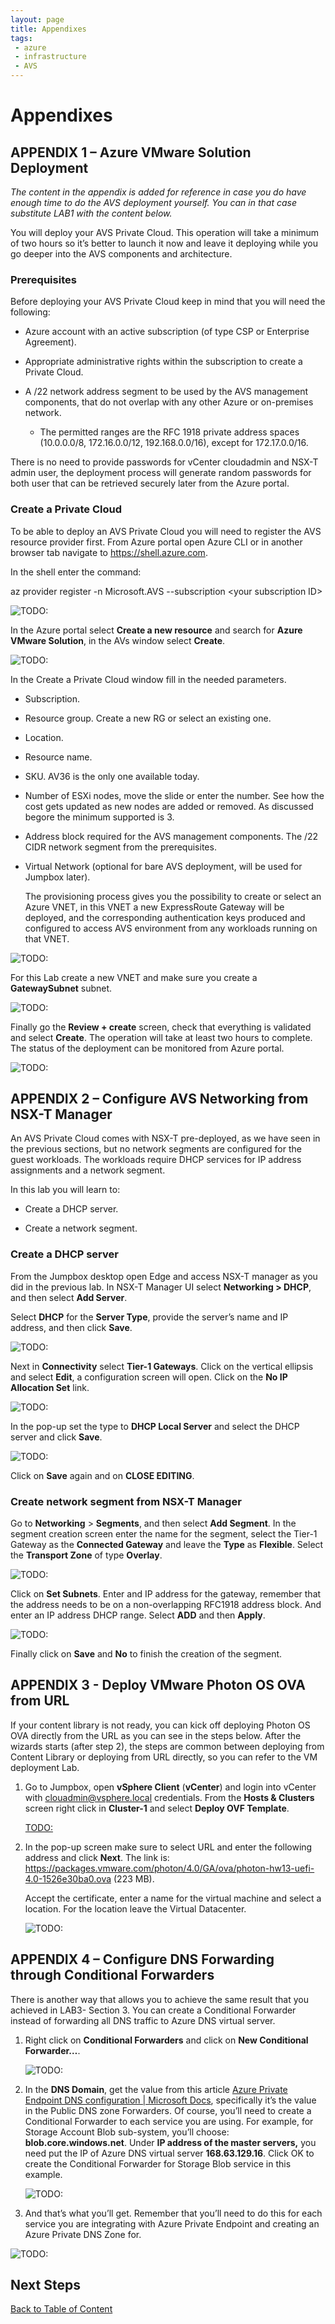 ```yaml
---
layout: page
title: Appendixes
tags: 
 - azure
 - infrastructure
 - AVS
---
```


# Appendixes

## APPENDIX 1 – Azure VMware Solution Deployment

*The content in the appendix is added for reference in case you do have enough
time to do the AVS deployment yourself. You can in that case substitute LAB1
with the content below.*

You will deploy your AVS Private Cloud. This operation will take a minimum of
two hours so it’s better to launch it now and leave it deploying while you go
deeper into the AVS components and architecture.

### Prerequisites

Before deploying your AVS Private Cloud keep in mind that you will need the
following:

- Azure account with an active subscription (of type CSP or Enterprise
  Agreement).

- Appropriate administrative rights within the subscription to create a
  Private Cloud.

- A /22 network address segment to be used by the AVS management components,
  that do not overlap with any other Azure or on-premises network.
  
  - The permitted ranges are the RFC 1918 private address spaces
    (10.0.0.0/8, 172.16.0.0/12, 192.168.0.0/16), except for 172.17.0.0/16.

There is no need to provide passwords for vCenter cloudadmin and NSX-T admin
user, the deployment process will generate random passwords for both user that
can be retrieved securely later from the Azure portal.

### Create a Private Cloud

To be able to deploy an AVS Private Cloud you will need to register the AVS
resource provider first. From Azure portal open Azure CLI or in another browser
tab navigate to <https://shell.azure.com>.

In the shell enter the command:

az provider register -n Microsoft.AVS --subscription \<your subscription ID\>

![TODO:](assets/appendixes/cc132c21df464dea3ce057278765fd7c.png)

In the Azure portal select **Create a new resource** and search for **Azure
VMware Solution**, in the AVs window select **Create**.

![TODO:](assets/appendixes/dcd37da5bb0fe245b4b531bb55d6b362.png)

In the Create a Private Cloud window fill in the needed parameters.

- Subscription.

- Resource group. Create a new RG or select an existing one.

- Location.

- Resource name.

- SKU. AV36 is the only one available today.

- Number of ESXi nodes, move the slide or enter the number. See how the cost
  gets updated as new nodes are added or removed. As discussed begore the
  minimum supported is 3.

- Address block required for the AVS management components. The /22 CIDR
  network segment from the prerequisites.

- Virtual Network (optional for bare AVS deployment, will be used for Jumpbox
  later).
  
  The provisioning process gives you the possibility to create or select an
  Azure VNET, in this VNET a new ExpressRoute Gateway will be deployed, and
  the corresponding authentication keys produced and configured to access AVS
  environment from any workloads running on that VNET.

![TODO:](assets/appendixes/8bd292b94b8cf7edcbf70c4b4eef3510.png)

For this Lab create a new VNET and make sure you create a **GatewaySubnet**
subnet.

![TODO:](assets/appendixes/32a2a19ca9c62dc70e931d9620b15a96.png)

Finally go the **Review + create** screen, check that everything is validated
and select **Create**. The operation will take at least two hours to complete.
The status of the deployment can be monitored from Azure portal.

![TODO:](assets/appendixes/3037a1d27da934a008ae515b1e85852d.png)

## APPENDIX 2 – Configure AVS Networking from NSX-T Manager

An AVS Private Cloud comes with NSX-T pre-deployed, as we have seen in the
previous sections, but no network segments are configured for the guest
workloads. The workloads require DHCP services for IP address assignments and a
network segment.

In this lab you will learn to:

- Create a DHCP server.

- Create a network segment.

### Create a DHCP server

From the Jumpbox desktop open Edge and access NSX-T manager as you did in the
previous lab. In NSX-T Manager UI select **Networking \> DHCP**, and then select
**Add Server**.

Select **DHCP** for the **Server Type**, provide the server’s name and IP
address, and then click **Save**.

![TODO:](assets/appendixes/c50047f06ea4b5d6b40a3d78891c5c11.png)

Next in **Connectivity** select **Tier-1 Gateways**. Click on the vertical
ellipsis and select **Edit**, a configuration screen will open. Click on the
**No IP Allocation Set** link.

![TODO:](assets/appendixes/7881c51d8b606d5d0f1601a593588d7f.png)

In the pop-up set the type to **DHCP Local Server** and select the DHCP server
and click **Save**.

![TODO:](assets/appendixes/c1e3ebf014a7d12a5206de05f6c8f5c5.png)

Click on **Save** again and on **CLOSE EDITING**.

### Create network segment from NSX-T Manager

Go to **Networking** \> **Segments**, and then select **Add Segment**. In the
segment creation screen enter the name for the segment, select the Tier-1
Gateway as the **Connected Gateway** and leave the **Type** as **Flexible**.
Select the **Transport Zone** of type **Overlay**.

![TODO:](assets/appendixes/4c21ebc7cff3990e3141edf2044cc8a2.png)

Click on **Set Subnets**. Enter and IP address for the gateway, remember that
the address needs to be on a non-overlapping RFC1918 address block. And enter an
IP address DHCP range. Select **ADD** and then **Apply**.

![TODO:](assets/appendixes/3471c8b8ffd033bf0181ee4a498af478.png)

Finally click on **Save** and **No** to finish the creation of the segment.

## APPENDIX 3 - Deploy VMware Photon OS OVA from URL

If your content library is not ready, you can kick off deploying Photon OS OVA
directly from the URL as you can see in the steps below. After the wizards
starts (after step 2), the steps are common between deploying from Content
Library or deploying from URL directly, so you can refer to the VM deployment
Lab.

1. Go to Jumpbox, open **vSphere Client** (**vCenter**) and login into vCenter
   with [clouadmin@vsphere.local](mailto:clouadmin@vsphere.local) credentials.
   From the **Hosts & Clusters** screen right click in **Cluster-1** and select
   **Deploy OVF Template**.

   [TODO:](assets/appendixes/826d2493a8b8a9fe4af32ecee4c4b826.png)

2. In the pop-up screen make sure to select URL and enter the following address
   and click **Next**. The link is:
   <https://packages.vmware.com/photon/4.0/GA/ova/photon-hw13-uefi-4.0-1526e30ba0.ova>
   (223 MB).

   Accept the certificate, enter a name for the virtual machine and select a
   location. For the location leave the Virtual Datacenter.  

    ![TODO:](assets/appendixes/c4d29e2d060cf2d754e6aee927fb1269.png)

## APPENDIX 4 – Configure DNS Forwarding through Conditional Forwarders

There is another way that allows you to achieve the same result that you
achieved in LAB3- Section 3. You can create a Conditional Forwarder instead of
forwarding all DNS traffic to Azure DNS virtual server.

1. Right click on **Conditional Forwarders** and click on **New Conditional
   Forwarder…**.

    ![TODO:](assets/appendixes/5faa9c7e632faca2219f05d44dfa2dca.png)

2. In the **DNS Domain**, get the value from this article [Azure Private
   Endpoint DNS configuration \| Microsoft
   Docs](https://docs.microsoft.com/en-us/azure/private-link/private-endpoint-dns#azure-services-dns-zone-configuration),
   specifically it’s the value in the Public DNS zone Forwarders. Of course,
   you’ll need to create a Conditional Forwarder to each service you are using.
   For example, for Storage Account Blob sub-system, you’ll choose:
   **blob.core.windows.net**. Under **IP address of the master servers,** you
   need put the IP of Azure DNS virtual server **168.63.129.16**. Click OK to
   create the Conditional Forwarder for Storage Blob service in this example.

    ![TODO:](assets/appendixes/5215febe92fb25b6c0655b280234e1f4.png)

3. And that’s what you’ll get. Remember that you’ll need to do this for each
   service you are integrating with Azure Private Endpoint and creating an
   Azure Private DNS Zone for.

  ![TODO:](assets/appendixes/063a72551ad2914547c07ef8e9977fff.png)

## Next Steps

[Back to Table of Content](index.md#table-of-contents)
